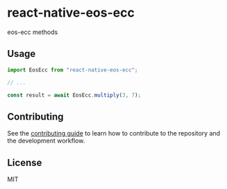 # react-native-eos-ecc

eos-ecc methods


## Usage

```js
import EosEcc from "react-native-eos-ecc";

// ...

const result = await EosEcc.multiply(3, 7);
```

## Contributing

See the [contributing guide](CONTRIBUTING.md) to learn how to contribute to the repository and the development workflow.

## License

MIT
